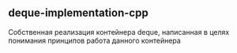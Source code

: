 ## deque-implementation-cpp

Собственная реализация контейнера deque, написанная в целях понимания принципов работа данного контейнера


